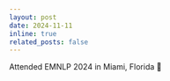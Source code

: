 ```yaml
---
layout: post
date: 2024-11-11
inline: true
related_posts: false
---
```


Attended EMNLP 2024 in Miami, Florida 🌴
